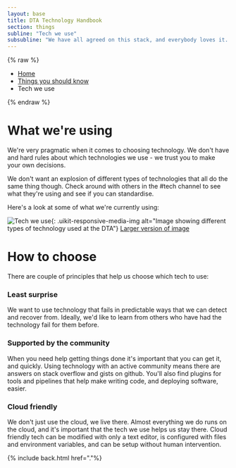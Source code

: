 ```yaml
---
layout: base
title: DTA Technology Handbook
section: things
subline: "Tech we use"
subsubline: "We have all agreed on this stack, and everybody loves it. We never argue."
---
```


{% raw %}

<nav class="uikit-breadcrumbs" aria-label="breadcrumb">
  <ul class="uikit-link-list uikit-link-list--inline">
    <li><a href="/handbook">Home</a></li>
    <li><a href="/handbook/things/">Things you should know</a></li>
    <li>Tech we use</li>
  </ul>
</nav>

{% endraw %}

# What we're using

We're very pragmatic when it comes to choosing technology. We don't have and hard rules about which technologies we use - we trust you to make your own decisions.

We  don't want an explosion of different types of technologies that all do the same thing though. Check around with others in the #tech channel to see what they're using and see if you can standardise.

Here's a look at some of what we're currently using:

![Tech we use](https://gitcdn.xyz/cdn/govau/handbook/gh-pages/img/tech_we_use.png){: .uikit-responsive-media-img alt="Image showing different types of technology used at the DTA"}
[Larger version of image](https://gitcdn.xyz/cdn/govau/handbook/gh-pages/img/tech_we_use.png)

# How to choose

There are couple of principles that help us choose which tech to use:

### Least surprise
We want to use technology that fails in predictable ways that we can detect and recover from. Ideally, we'd like to learn from others who have had the technology fail for them before.

### Supported by the community
When you need help getting things done it's important that you can get it, and quickly. Using technology with an active community means there are answers on stack overflow and gists on github. You'll also find plugins for tools and pipelines that help make writing code, and deploying software, easier.

### Cloud friendly
We don't just use the cloud, we live there. Almost everything we do runs on the cloud, and it's important that the tech we use helps us stay there.
Cloud friendly tech can be modified with only a text editor, is configured with files and environment variables, and can be setup without human intervention.



{% include back.html href="."%}
